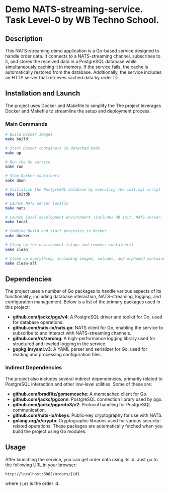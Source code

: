 # Demo NATS-streaming-service. Task Level-0 by WB Techno School.

## Description
This NATS-streaming demo application is a Go-based service designed to handle order data. It connects to a NATS-streaming channel, subscribes to it, and stores the received data in a PostgreSQL database while simultaneously caching it in memory. If the service fails, the cache is automatically restored from the database. Additionally, the service includes an HTTP server that retrieves cached data by order ID.

## Installation and Launch
The project uses Docker and Makefile to simplify the The project leverages Docker and Makefile to streamline the setup and deployment process.

### Main Commands

```bash
# Build Docker images
make build

# Start Docker containers in detached mode
make up

# Run the Go service
make run

# Stop Docker containers
make down

# Initialize the PostgreSQL database by executing the init.sql script
make initdb

# Launch NATS server locally
make nats

# Launch local development environment (includes DB init, NATS server, and the Go service)
make local

# Combine build and start processes in Docker
make docker

# Clean up the environment (stops and removes containers)
make clean

# Clean up everything, including images, volumes, and orphaned containers
make clean-all
```

## Dependencies
The project uses a number of Go packages to handle various aspects of its functionality, including database interaction, NATS-streaming, logging, and configuration management. Below is a list of the primary packages used in this project:

- **github.com/jackc/pgx/v4**: A PostgreSQL driver and toolkit for Go, used for database operations.
- **github.com/nats-io/nats.go**: NATS client for Go, enabling the service to subscribe to and interact with NATS-streaming channels.
- **github.com/rs/zerolog**: A high-performance logging library used for structured and leveled logging in the service.
- **gopkg.in/yaml.v3**: A YAML parser and serializer for Go, used for reading and processing configuration files.

### Indirect Dependencies
The project also includes several indirect dependencies, primarily related to PostgreSQL interaction and other low-level utilities. Some of these are:

- **github.com/bradfitz/gomemcache**: A memcached client for Go.
- **github.com/jackc/pgconn**: PostgreSQL connection library used by pgx.
- **github.com/jackc/pgproto3/v2**: Protocol handling for PostgreSQL communication.
- **github.com/nats-io/nkeys**: Public-key cryptography for use with NATS.
- **golang.org/x/crypto**: Cryptographic libraries used for various security-related operations.
These packages are automatically fetched when you build the project using Go modules.


## Usage
After launching the service, you can get order data using its id. Just go to the following URL in your browser:

```
http://localhost:8082/orders/{id}
```
where `{id}` is the order id.